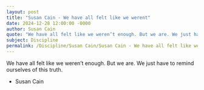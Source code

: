 ```yaml
---
layout: post
title: "Susan Cain - We have all felt like we werent"
date: 2024-12-28 12:00:00 -0000
author: Susan Cain
quote: "We have all felt like we weren’t enough. But we are. We just have to remind ourselves of this truth."
subject: Discipline
permalink: /Discipline/Susan Cain/Susan Cain - We have all felt like we werent
---
```


We have all felt like we weren’t enough. But we are. We just have to remind ourselves of this truth.

- Susan Cain
